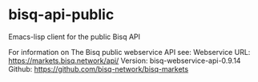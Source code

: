 # bisq-api-public
Emacs-lisp client for the public Bisq API


For information on The Bisq public webservice API see:
Webservice URL: https://markets.bisq.network/api/
Version: bisq-webservice-api-0.9.14
Github: https://github.com/bisq-network/bisq-markets
